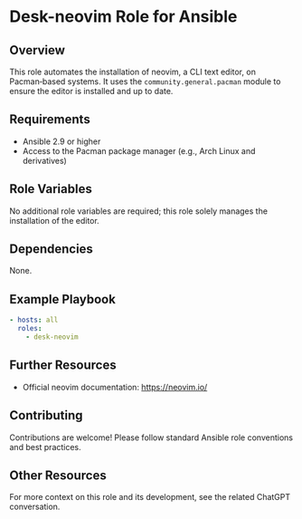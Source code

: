 # Desk-neovim Role for Ansible

## Overview
This role automates the installation of neovim, a CLI text editor, on Pacman‑based systems. It uses the `community.general.pacman` module to ensure the editor is installed and up to date.

## Requirements
- Ansible 2.9 or higher  
- Access to the Pacman package manager (e.g., Arch Linux and derivatives)

## Role Variables
No additional role variables are required; this role solely manages the installation of the editor.

## Dependencies
None.

## Example Playbook
```yaml
- hosts: all
  roles:
    - desk-neovim
```

## Further Resources
- Official neovim documentation: 
  https://neovim.io/

## Contributing
Contributions are welcome! Please follow standard Ansible role conventions and best practices.

## Other Resources
For more context on this role and its development, see the related ChatGPT conversation.
